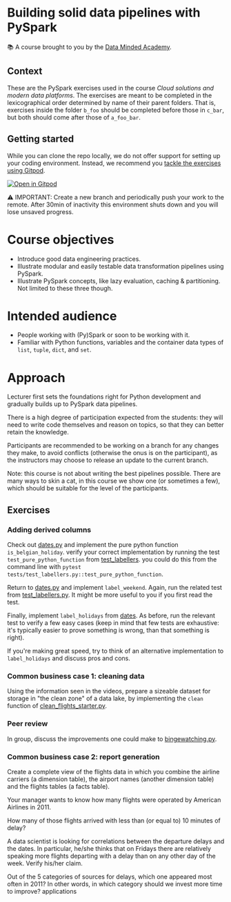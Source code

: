 # Building solid data pipelines with PySpark

📚 A course brought to you by the [Data Minded Academy].

## Context

These are the PySpark exercises used in the course *Cloud solutions and modern data platforms*.
The
exercises are meant to be completed in the lexicographical order determined by
name of their parent folders. That is, exercises inside the folder `b_foo`
should be completed before those in `c_bar`, but both should come after those
of `a_foo_bar`.

## Getting started

While you can clone the repo locally, we do not offer support for setting up
your coding environment. Instead, we recommend you [tackle the exercises
using Gitpod][this gitpod].

[![Open in Gitpod][gitpod logo]][this gitpod]


⚠ IMPORTANT: Create a new branch and periodically push your work to the remote.
After 30min of inactivity this environment shuts down and you will lose unsaved
progress.

# Course objectives

- Introduce good data engineering practices.
- Illustrate modular and easily testable data transformation pipelines using
  PySpark.
- Illustrate PySpark concepts, like lazy evaluation, caching & partitioning.
  Not limited to these three though.

# Intended audience

- People working with (Py)Spark or soon to be working with it.
- Familiar with Python functions, variables and the container data types of
  `list`, `tuple`, `dict`, and `set`.

# Approach

Lecturer first sets the foundations right for Python development and
gradually builds up to PySpark data pipelines.

There is a high degree of participation expected from the students: they
will need to write code themselves and reason on topics, so that they can
better retain the knowledge. 
  
Participants are recommended to be working on a branch for any changes they
make, to avoid conflicts (otherwise the onus is on the participant), as the
instructors may choose to release an update to the current branch.

Note: this course is not about writing the best pipelines possible. There are
many ways to skin a cat, in this course we show one (or sometimes a few), which
should be suitable for the level of the participants.

## Exercises

### Adding derived columns

Check out [dates.py](exercises/c_labellers/dates.py) and implement the pure
python function `is_belgian_holiday`. verify your correct implementation by
running the test `test_pure_python_function` from
[test_labellers](tests/test_labellers.py). you could do this from the command
line with `pytest tests/test_labellers.py::test_pure_python_function`.

Return to [dates.py](exercises/c_labellers/dates.py) and
implement `label_weekend`. Again, run the related test from
[test_labellers.py](tests/test_labellers.py). It might be more useful to you if
you first read the test.

Finally, implement `label_holidays` from [dates](exercises/c_labellers/dates.py). 
As before, run the relevant test to verify a few easy cases (keep in mind that 
few tests are exhaustive: it's typically easier to prove something is wrong, 
than that something is right).

If you're making great speed, try to think of an alternative implementation 
to `label_holidays` and discuss pros and cons.

### Common business case 1: cleaning data

Using the information seen in the videos, prepare a sizeable dataset for 
storage in "the clean zone" of a data lake, by implementing the `clean` 
function of [clean_flights_starter.py](exercises/h_cleansers/clean_flights_starter.py).

### Peer review

In group, discuss the improvements one could make to 
[bingewatching.py](./exercises/l_code_review/bingewatching.py).

### Common business case 2: report generation

Create a complete view of the flights data in which you combine the airline
carriers (a dimension table), the airport names (another dimension table) and
the flights tables (a facts table).

Your manager wants to know how many flights were operated by American Airlines
in 2011.

How many of those flights arrived with less than (or equal to) 10 minutes of
delay?

A data scientist is looking for correlations between the departure delays and
the dates. In particular, he/she thinks that on Fridays there are relatively
speaking more flights departing with a delay than on any other day of the week.
Verify his/her claim.

Out of the 5 categories of sources for delays, which one appeared most often in
2011? In other words, in which category should we invest more time to improve?
applications

[this gitpod]: https://github.com/datamindedacademy/spark_docker_vlerick
[gitpod logo]: https://gitpod.io/button/open-in-gitpod.svg
[Data Minded Academy]: https://www.dataminded.academy/
